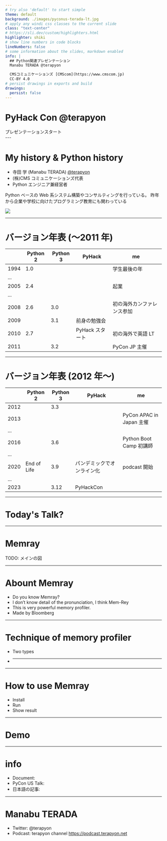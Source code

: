 ```yaml
---
# try also 'default' to start simple
theme: default
background: ./images/pyconus-terada-lt.jpg
# apply any windi css classes to the current slide
class: "text-center"
# https://sli.dev/custom/highlighters.html
highlighter: shiki
# show line numbers in code blocks
lineNumbers: false
# some information about the slides, markdown enabled
info: |
  ## Python関連プレゼンテーション
  Manabu TERADA @terapyon

  CMSコミュニケーションズ [CMScom](https://www.cmscom.jp)
  CC-BY 4.0
# persist drawings in exports and build
drawings:
  persist: false
---
```


# PyHack Con @terapyon

<div class="pt-12">
  <span @click="$slidev.nav.next" class="px-2 py-1 rounded cursor-pointer" hover="bg-white bg-opacity-10">
    プレゼンテーションスタート <carbon:arrow-right class="inline"/>
  </span>
</div>

<div class="abs-br m-6 flex gap-2">
  <a href="https://twitter.com/terapyon" target="_blank" alt="GitHub"
    class="text-xl icon-btn opacity-50 !border-none !hover:text-white">
    <carbon-logo-twitter />
  </a>
  <a href="https://github.com/terapyon/slides" target="_blank" alt="GitHub"
    class="text-xl icon-btn opacity-50 !border-none !hover:text-white">
    <carbon-logo-github />
  </a>
</div>
---

# My history & Python history

- 寺田 学 (Manabu TERADA) [@terapyon](https://twitter.com/terapyon)
- (株)CMS コミュニケーションズ代表
- Python エンジニア兼経営者

Python ベースの Web 系システム構築やコンサルティングを行っている。
昨年から企業や学校に向けたプログラミング教育にも関わっている

<img src="images/me-main.jpg">

---

# バージョン年表 (〜2011 年)

|      | Python 2 | Python 3 | PyHack          | me                         |
| ---- | -------- | -------- | --------------- | -------------------------- |
| 1994 | 1.0      |          |                 | 学生最後の年               |
| ...  |          |          |                 |                            |
| 2005 | 2.4      |          |                 | 起業                       |
| ...  |          |          |                 |                            |
| 2008 | 2.6      | 3.0      |                 | 初の海外カンファレンス参加 |
| 2009 |          | 3.1      | 前身の勉強会    |                            |
| 2010 | 2.7      |          | PyHack スタート | 初の海外で英語 LT          |
| 2011 |          | 3.2      |                 | PyCon JP 主催              |

---

# バージョン年表 (2012 年〜)

|      | Python 2    | Python 3 | PyHack                     | me                       |
| ---- | ----------- | -------- | -------------------------- | ------------------------ |
| 2012 |             | 3.3      |                            |                          |
| 2013 |             |          |                            | PyCon APAC in Japan 主催 |
| ...  |             |          |                            |                          |
| 2016 |             | 3.6      |                            | Python Boot Camp 初講師  |
| ...  |             |          |                            |                          |
| 2020 | End of Life | 3.9      | パンデミックでオンライン化 | podcast 開始             |
| ...  |             |          |                            |                          |
| 2023 |             | 3.12     | PyHackCon                  |                          |

---

# Today's Talk?

---

# Memray

TODO: メインの図

---

# Abount Memray

- Do you know Memray?
- I don’t know detail of the pronunciation, I think Mem-Rey
- This is very powerful memory profiler.
- Made by Bloomberg

---

# Technique of memory profiler

- Two types
- ***

---

# How to use Memray

- Install
- Run
- Show result

---
# Demo

---

# info

- Document:
- PyCon US Talk:
- 日本語の記事:

---

# Manabu TERADA

- Twitter: @terapyon
- Podcast: terapyon channel <https://podcast.terapyon.net>
